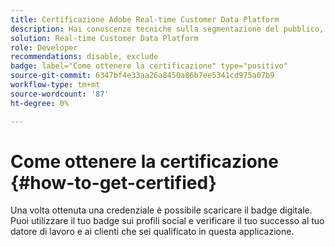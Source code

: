 ```yaml
---
title: Certificazione Adobe Real-time Customer Data Platform
description: Hai conoscenze tecniche sulla segmentazione del pubblico, sulle esportazioni di destinazione e sull’attivazione in tempo reale per profili unificati conformi alle normative sui dati e sulla privacy, alle piattaforme per i dati dei clienti (CDP) e alla conoscenza di Adobe Experience Platform.
solution: Real-time Customer Data Platform
role: Developer
recommendations: disable, exclude
badge: label="Come ottenere la certificazione" type="positivo"
source-git-commit: 6347bf4e33aa26a8450a86b7ee5341cd975a07b9
workflow-type: tm+mt
source-wordcount: '87'
ht-degree: 0%

---
```


# Come ottenere la certificazione {#how-to-get-certified}

Una volta ottenuta una credenziale è possibile scaricare il badge digitale. Puoi utilizzare il tuo badge sui profili social e verificare il tuo successo al tuo datore di lavoro e ai clienti che sei qualificato in questa applicazione.
